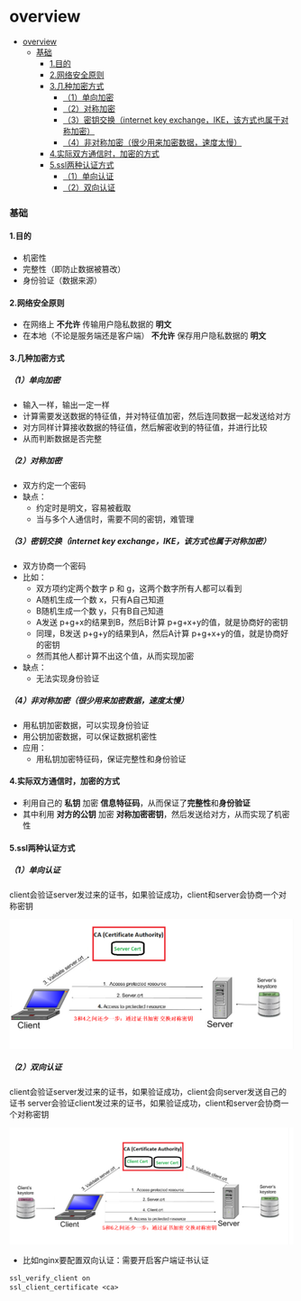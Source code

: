# overview

<!-- @import "[TOC]" {cmd="toc" depthFrom=1 depthTo=6 orderedList=false} -->
<!-- code_chunk_output -->

- [overview](#overview)
    - [基础](#基础)
      - [1.目的](#1目的)
      - [2.网络安全原则](#2网络安全原则)
      - [3.几种加密方式](#3几种加密方式)
        - [（1）单向加密](#1单向加密)
        - [（2）对称加密](#2对称加密)
        - [（3）密钥交换（internet key exchange，IKE，该方式也属于对称加密）](#3密钥交换internet-key-exchangeike该方式也属于对称加密)
        - [（4）非对称加密（很少用来加密数据，速度太慢）](#4非对称加密很少用来加密数据速度太慢)
      - [4.实际双方通信时，加密的方式](#4实际双方通信时加密的方式)
      - [5.ssl两种认证方式](#5ssl两种认证方式)
        - [（1）单向认证](#1单向认证)
        - [（2）双向认证](#2双向认证)

<!-- /code_chunk_output -->

### 基础

#### 1.目的
* 机密性
* 完整性（即防止数据被篡改）
* 身份验证（数据来源）

#### 2.网络安全原则
* 在网络上 **不允许** 传输用户隐私数据的 **明文**
* 在本地（不论是服务端还是客户端） **不允许** 保存用户隐私数据的 **明文**

#### 3.几种加密方式

##### （1）单向加密		
* 输入一样，输出一定一样  
* 计算需要发送数据的特征值，并对特征值加密，然后连同数据一起发送给对方   
* 对方同样计算接收数据的特征值，然后解密收到的特征值，并进行比较  
* 从而判断数据是否完整  

##### （2）对称加密
* 双方约定一个密码
* 缺点：  
  * 约定时是明文，容易被截取     
  * 当与多个人通信时，需要不同的密钥，难管理  

##### （3）密钥交换（internet key exchange，IKE，该方式也属于对称加密）
* 双方协商一个密码  
* 比如：
  * 双方项约定两个数字 p 和 g，这两个数字所有人都可以看到  
  * A随机生成一个数 x，只有A自己知道  
  * B随机生成一个数 y，只有B自己知道    
  * A发送 p+g+x的结果到B，然后B计算 p+g+x+y的值，就是协商好的密钥   
  * 同理，B发送 p+g+y的结果到A，然后A计算 p+g+x+y的值，就是协商好的密钥   
  * 然而其他人都计算不出这个值，从而实现加密  
* 缺点：
  * 无法实现身份验证  

##### （4）非对称加密（很少用来加密数据，速度太慢）
* 用私钥加密数据，可以实现身份验证  
* 用公钥加密数据，可以保证数据机密性   
* 应用：  
  * 用私钥加密特征码，保证完整性和身份验证   

#### 4.实际双方通信时，加密的方式
* 利用自己的 **私钥** 加密 **信息特征码**，从而保证了**完整性**和**身份验证**
* 其中利用 **对方的公钥** 加密 **对称加密密钥**，然后发送给对方，从而实现了机密性


#### 5.ssl两种认证方式

##### （1）单向认证
client会验证server发过来的证书，如果验证成功，client和server会协商一个对称密钥

![](./imgs/ssl_01.png)

##### （2）双向认证
client会验证server发过来的证书，如果验证成功，client会向server发送自己的证书
server会验证client发过来的证书，如果验证成功，client和server会协商一个对称密钥

![](./imgs/ssl_02.png)

* 比如nginx要配置双向认证：需要开启客户端证书认证
```shell
ssl_verify_client on
ssl_client_certificate <ca>
```
